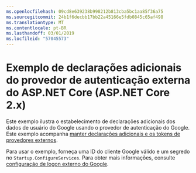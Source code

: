 ```yaml
---
ms.openlocfilehash: 09cd8e639238b998212b813cba5bc1aa85f36a75
ms.sourcegitcommit: 24b1f6decbb17bb22a45166e5fdb0845c65af498
ms.translationtype: MT
ms.contentlocale: pt-BR
ms.lasthandoff: 03/01/2019
ms.locfileid: "57045573"
---
```

# <a name="aspnet-core-external-authentication-provider-additional-claims-sample-aspnet-core-2x"></a>Exemplo de declarações adicionais do provedor de autenticação externa do ASP.NET Core (ASP.NET Core 2.x)

Este exemplo ilustra o estabelecimento de declarações adicionais dos dados de usuário do Google usando o provedor de autenticação do Google. Este exemplo acompanha [manter declarações adicionais e os tokens de provedores externos](https://docs.microsoft.com/aspnet/core/security/authentication/social/additional-claims).

Para usar o exemplo, forneça uma ID do cliente Google válido e um segredo no `Startup.ConfigureServices`. Para obter mais informações, consulte [configuração de logon externo do Google](https://docs.microsoft.com/aspnet/core/security/authentication/social/google-logins).
